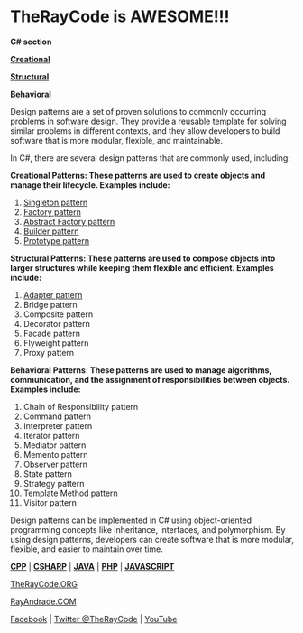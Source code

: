 # TheRayCode is AWESOME!!!
**C# section**

**[Creational](./Creational/README.md)**

**[Structural](./Structural/README.md)**

**[Behavioral](./Behavioral/README.md)**

Design patterns are a set of proven solutions to commonly occurring problems in software design. They provide a reusable template for solving similar problems in different contexts, and they allow developers to build software that is more modular, flexible, and maintainable.

In C#, there are several design patterns that are commonly used, including:

**Creational Patterns: These patterns are used to create objects and manage their lifecycle. Examples include:**
1. [Singleton pattern](./Creational/Singleton/README.md)
2. [Factory pattern](./Creational/Factory/README.md)
3. [Abstract Factory pattern]((./Creational/AbstractFactory/README.md))
4. [Builder pattern](./Creational/Builder/README.md)
5. [Prototype pattern](./Creational/Prototype/README.md)

**Structural Patterns: These patterns are used to compose objects into larger structures while keeping them flexible and efficient. Examples include:**     
1. [Adapter pattern](./Csharp/Structural/Adapter/README.md)
2. Bridge pattern
3. Composite pattern
4. Decorator pattern
5. Facade pattern
6. Flyweight pattern
7. Proxy pattern

**Behavioral Patterns: These patterns are used to manage algorithms, communication, and the assignment of responsibilities between objects. Examples include:**

1. Chain of Responsibility pattern
2. Command pattern
3. Interpreter pattern
4. Iterator pattern
5. Mediator pattern
6. Memento pattern
7. Observer pattern
8. State pattern
9. Strategy pattern
10. Template Method pattern
11. Visitor pattern

Design patterns can be implemented in C# using object-oriented programming concepts like inheritance, interfaces, and polymorphism. By using design patterns, developers can create software that is more modular, flexible, and easier to maintain over time.

**[CPP](../CPP/README.md)** | **[CSHARP](../Csharp/README.md)** | **[JAVA](../Java/README.md)**  | **[PHP](../PHP/README.md)** | **[JAVASCRIPT](../JavaScript/README.md)** 

[TheRayCode.ORG](https://www.TheRayCode.ORG)

[RayAndrade.COM](https://www.RayAndrade.com)

[Facebook](https://www.facebook.com/TheRayCode/) | [Twitter @TheRayCode](https://www.twitter.com/TheRayCode/) | [YouTube](https://www.youtube.com/TheRayCode/)
